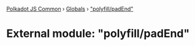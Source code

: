 [Polkadot JS Common](../README.md) › [Globals](../globals.md) › ["polyfill/padEnd"](_polyfill_padend_.md)

# External module: "polyfill/padEnd"


